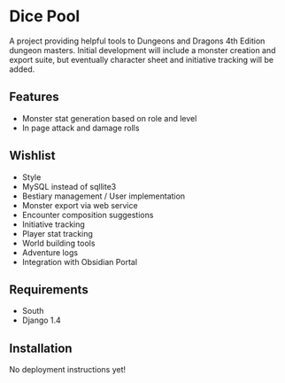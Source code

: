 # Dice Pool

A project providing helpful tools to Dungeons and Dragons 4th Edition dungeon masters. Initial
development will include a monster creation and export suite, but eventually character sheet
and initiative tracking will be added.

## Features

* Monster stat generation based on role and level
* In page attack and damage rolls

## Wishlist
* Style
* MySQL instead of sqllite3
* Bestiary management / User implementation
* Monster export via web service
* Encounter composition suggestions
* Initiative tracking
* Player stat tracking
* World building tools
* Adventure logs
* Integration with Obsidian Portal

## Requirements
* South
* Django 1.4

## Installation

No deployment instructions yet!

